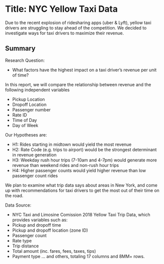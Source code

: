 # Title: NYC Yellow Taxi Data

Due to the recent explosion of ridesharing apps (uber & Lyft), yellow taxi drivers are struggling to stay ahead of the competition. We decided to investigate ways for taxi drivers to maximize their revenue.

## Summary
Research Question: 
* What factors have the highest impact on a taxi driver’s revenue per unit of time?
  
In this report, we will compare the relationship between revenue and the following independent variables 
* Pickup Location
* Dropoff Location
* Passenger number
* Rate ID
* Time of Day
* Day of Week

Our Hypotheses are:
* H1: Rides starting in midtown would yield the most revenue
* H2: Rate Code (e.g. trips to airport) would be the strongest determinant in revenue generation
* H3: Weekday rush hour trips (7-10am and 4-7pm) would generate more revenue than weekend rides and non-rush hour trips
* H4: Higher passenger counts would yield higher revenue than low passenger count rides

We plan to examine what trip data says about areas in New York, and come up with recommendations for taxi drivers to get the most out of their time on the road.

Data Source:
* NYC Taxi and Limosine Comission 2018 Yellow Taxi Trip Data, which provides variables such as:
 * Pickup and dropoff time
 * Pickup and dropoff location (zone ID)
 * Passenger count
 * Rate type
 * Trip distance
 * Total amount (inc. fares, fees, taxes, tips)
 * Payment type
... and others, totaling 17 columns and 8MM+ rows.
 
 
 

